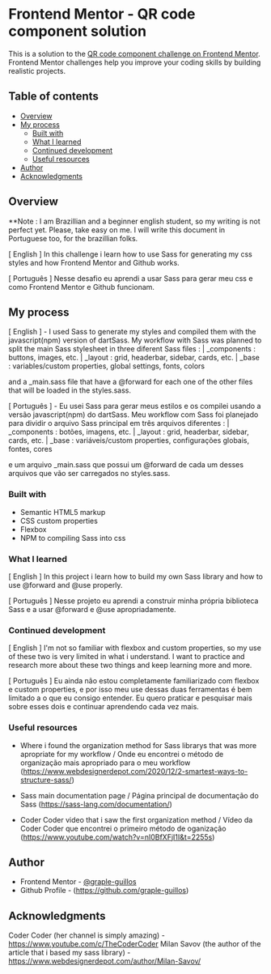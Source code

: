 # Frontend Mentor - QR code component solution

This is a solution to the [QR code component challenge on Frontend Mentor](https://www.frontendmentor.io/challenges/qr-code-component-iux_sIO_H). Frontend Mentor challenges help you improve your coding skills by building realistic projects. 

## Table of contents

- [Overview](#overview)
- [My process](#my-process)
  - [Built with](#built-with)
  - [What I learned](#what-i-learned)
  - [Continued development](#continued-development)
  - [Useful resources](#useful-resources)
- [Author](#author)
- [Acknowledgments](#acknowledgments)

## Overview

**Note  : I am Brazillian and a beginner english student, so my writing is not perfect yet. Please, take easy on me. I will write this document in Portuguese too, for the brazillian folks.

[ English ] In this challenge i learn how to use Sass for generating my css styles and how Frontend Mentor and Github works. 

[ Português ] Nesse desafio eu aprendi a usar Sass para gerar meu css e como Frontend Mentor e Github funcionam.

## My process

[ English ] - I used Sass to generate my styles and compiled them with the javascript(npm) version of dartSass.
My workflow with Sass was planned to split the main Sass stylesheet in three diferent Sass files :
  | _components : buttons, images, etc.
  | _layout : grid, headerbar, sidebar, cards, etc.
  | _base : variables/custom properties, global settings, fonts, colors

and a _main.sass file that have a @forward for each one of the other files that will be loaded in the styles.sass.

[ Português ] - Eu usei Sass para gerar meus estilos e os compilei usando a versão javascript(npm) do dartSass.
Meu workflow com Sass foi planejado para dividir o arquivo Sass principal em três arquivos diferentes :
  | _components : botões, imagens, etc.
  | _layout : grid, headerbar, sidebar, cards, etc.
  | _base : variáveis/custom properties, configurações globais, fontes, cores

e um arquivo _main.sass que possui um @forward de cada um desses arquivos que vão ser carregados no styles.sass.

### Built with

- Semantic HTML5 markup
- CSS custom properties
- Flexbox
- NPM to compiling Sass into css


### What I learned

[ English ] In this project i learn how to build my own Sass library and how to use @forward and @use properly.


[ Português ] Nesse projeto eu aprendi a construir minha própria biblioteca Sass e a usar @forward e @use apropriadamente.

### Continued development

[ English ] I'm not so familiar with flexbox and custom properties, so my use of these two is very limited in what i understand. I want to practice and research more about these two things and keep learning more and more.


[ Português ] Eu ainda não estou completamente familiarizado com flexbox e custom properties, e por isso meu use dessas duas ferramentas é bem limitado a o que eu consigo entender. Eu quero praticar e pesquisar mais sobre esses dois e continuar aprendendo cada vez mais.

### Useful resources

- Where i found the organization method for Sass librarys that was more apropriate for my workflow  / Onde eu encontrei o método de organização mais apropriado para o meu workflow 
  (https://www.webdesignerdepot.com/2020/12/2-smartest-ways-to-structure-sass/)

- Sass main documentation page / Página principal de documentação do Sass
  (https://sass-lang.com/documentation/)

- Coder Coder video that i saw the first organization method / Vídeo da Coder Coder que encontrei o primeiro método de oganização
  (https://www.youtube.com/watch?v=nI0BfXFjI1I&t=2255s)

## Author

- Frontend Mentor - [@graple-guillos](https://www.frontendmentor.io/profile/graple-guillos)
- Github Profile - (https://github.com/graple-guillos)

## Acknowledgments

Coder Coder (her channel is simply amazing) - https://www.youtube.com/c/TheCoderCoder
Milan Savov (the author of the article that i based my sass library) - https://www.webdesignerdepot.com/author/Milan-Savov/